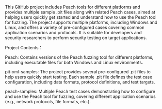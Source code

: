 This GitHub project includes Peach tools for different platforms and provides multiple sample .pit files along with related Peach cases, aimed at helping users quickly get started and understand how to use the Peach tool for fuzzing. The project supports multiple platforms, including Windows and Linux, and offers a variety of pre-configured cases covering common application scenarios and protocols. It is suitable for developers and security researchers to perform security testing on target applications.

Project Contents：

Peach: Contains versions of the Peach fuzzing tool for different platforms, including executable files for both Windows and Linux environments.

pit-xml-samples: The project provides several pre-configured .pit files to help users quickly start testing. Each sample .pit file defines the test case configuration, including data formats, protocol definitions, and test targets.

peach-samples: Multiple Peach test cases demonstrating how to configure and use the Peach tool for fuzzing, covering different application scenarios (e.g., network protocols, file formats, etc.).